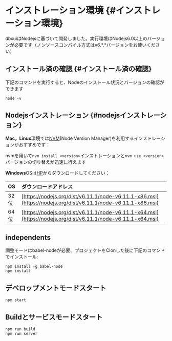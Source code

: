 # インストレーション環境 {#インストレーション環境}

dbxuiはNodejsに基づいて開発しました。実行環境はNodejs6.0以上のバージョンが必要です（ノンソースコンパイル方式はv6.\*.\*バージョンをお使いください）

## インストール済の確認 {#インストール済の確認}

下記のコマンドを実行すると、Nodeのインストール状況とバージョンの確認ができます

```
node -v
```

## Nodejsインストレーション {#nodejsインストレーション}

**Mac，Linux**環境では[NVM](https://github.com/creationix/nvm)\(Node Version Manager\)を利用するインストレーションがおすすめです：

nvmを用いて`nvm install <version>`インストレーションと`nvm use <version>`バージョンの切り替えが迅速に行えます

**Windows**OSは[HP](https://nodejs.org/)からダウンロードしてください：

| OS | ダウンロードアドレス |
| :--- | :--- |
| 32位 | [https://nodejs.org/dist/v6.11.1/node-v6.11.1-x86.msi](https://nodejs.org/dist/v6.11.1/node-v6.11.1-x86.msi) |
| 64位 | [https://nodejs.org/dist/v6.11.1/node-v6.11.1-x64.msi](https://nodejs.org/dist/v6.11.1/node-v6.11.1-x64.msi) |

## independents

調整モードはbabel-nodeが必要、プロジェクトをClonした後に下記のコマンドでインストール:

```
npm install -g babel-node
npm install
```

## デベロップメントモードスタート

```
npm start
```

## Buildとサービスモードスタート

```
npm run build
npm run server
```

## 




